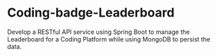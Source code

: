 # Coding-badge-Leaderboard
Develop a RESTful API service using Spring Boot to manage the Leaderboard for a Coding Platform while using MongoDB to persist the data.
